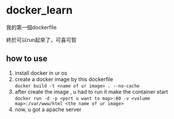 # docker_learn
我的第一個dockerfile

終於可以run起來了，可喜可賀

## how to use

1. install docker in ur os
2. create a docker image by this dockerfile  
  ```docker build -t <name of ur image> . --no-cache```
3. after create the image , u had to run it make the container start  
  ```docker run -d -p <port u want to map>:80 -v <volume map>:/var/www/html <the name of ur image>``` 
4. now, u got a apache server 
